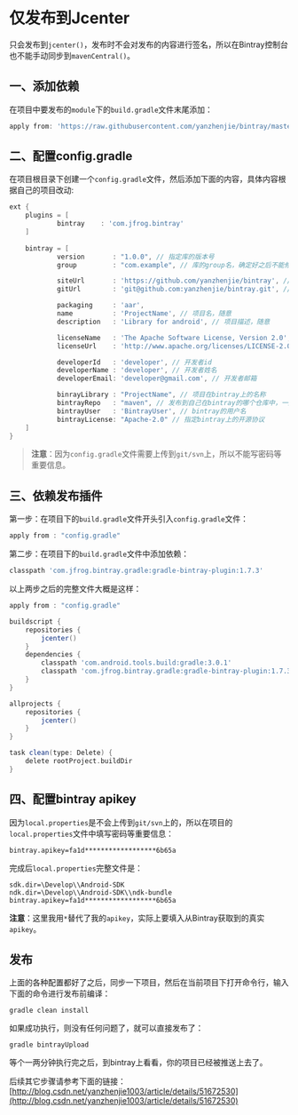 ﻿# 仅发布到Jcenter
只会发布到`jcenter()`，发布时不会对发布的内容进行签名，所以在Bintray控制台也不能手动同步到`mavenCentral()`。

## 一、添加依赖
在项目中要发布的`module`下的`build.gradle`文件末尾添加：
```groovy
apply from: 'https://raw.githubusercontent.com/yanzhenjie/bintray/master/bintray.gradle'
```

## 二、配置config.gradle
在项目根目录下创建一个`config.gradle`文件，然后添加下面的内容，具体内容根据自己的项目改动:
```groovy
ext {
    plugins = [
            bintray    : 'com.jfrog.bintray'
    ]
    
    bintray = [
            version       : "1.0.0", // 指定库的版本号
            group         : "com.example", // 库的group名，确定好之后不能修改

            siteUrl       : 'https://github.com/yanzhenjie/bintray', // 项目开源地址
            gitUrl        : 'git@github.com:yanzhenjie/bintray.git', // 项目git地址

            packaging     : 'aar',
            name          : 'ProjectName', // 项目名，随意
            description   : 'Library for android', // 项目描述，随意

            licenseName   : 'The Apache Software License, Version 2.0', // 开源协议
            licenseUrl    : 'http://www.apache.org/licenses/LICENSE-2.0.txt', // 开源协议地址

            developerId   : 'developer', // 开发者id
            developerName : 'developer', // 开发者姓名
            developerEmail: 'developer@gmail.com', // 开发者邮箱

            binrayLibrary : "ProjectName", // 项目在bintray上的名称
            bintrayRepo   : "maven", // 发布到自己在bintray的哪个仓库中，一般默认maven
            bintrayUser   : 'BintrayUser', // bintray的用户名
            bintrayLicense: "Apache-2.0" // 指定bintray上的开源协议
    ]
}
```

> **注意**：因为`config.gradle`文件需要上传到`git/svn`上，所以不能写密码等重要信息。

## 三、依赖发布插件
第一步：在项目下的`build.gradle`文件开头引入`config.gradle`文件：
```groovy
apply from : "config.gradle"
```

第二步：在项目下的`build.gradle`文件中添加依赖：
```groovy
classpath 'com.jfrog.bintray.gradle:gradle-bintray-plugin:1.7.3'
```

以上两步之后的完整文件大概是这样：
```groovy
apply from : "config.gradle"

buildscript {
    repositories {
        jcenter()
    }
    dependencies {
        classpath 'com.android.tools.build:gradle:3.0.1'
        classpath 'com.jfrog.bintray.gradle:gradle-bintray-plugin:1.7.3'
    }
}

allprojects {
    repositories {
        jcenter()
    }
}

task clean(type: Delete) {
    delete rootProject.buildDir
}
```

## 四、配置bintray apikey
因为`local.properties`是不会上传到`git/svn`上的，所以在项目的`local.properties`文件中填写密码等重要信息：
```
bintray.apikey=fa1d******************6b65a
```

完成后`local.properties`完整文件是：
```
sdk.dir=\Develop\\Android-SDK
ndk.dir=\Develop\\Android-SDK\\ndk-bundle
bintray.apikey=fa1d******************6b65a
```

**注意**：这里我用`*`替代了我的`apikey`，实际上要填入从Bintray获取到的真实`apikey`。

## 发布
上面的各种配置都好了之后，同步一下项目，然后在当前项目下打开命令行，输入下面的命令进行发布前编译：
```
gradle clean install
```
如果成功执行，则没有任何问题了，就可以直接发布了：
```
gradle bintrayUpload
```
等个一两分钟执行完之后，到bintray上看看，你的项目已经被推送上去了。

后续其它步骤请参考下面的链接：  
[http://blog.csdn.net/yanzhenjie1003/article/details/51672530](http://blog.csdn.net/yanzhenjie1003/article/details/51672530)